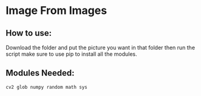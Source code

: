 # Image From Images

## How to use:

Download the folder and put the picture you want in that folder then run the script make sure to use pip to install all the modules.

## Modules Needed: 

`
cv2
glob
numpy
random
math
sys
`
